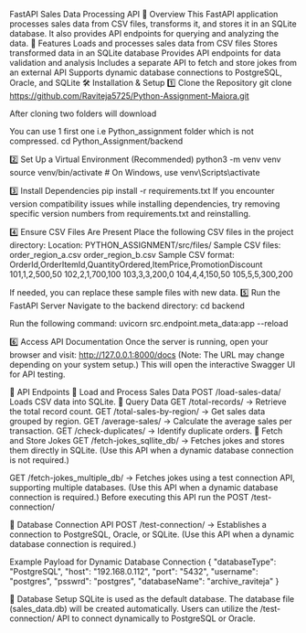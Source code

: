 FastAPI Sales Data Processing API
📌 Overview
This FastAPI application processes sales data from CSV files, transforms it, and stores it in an SQLite database. It also provides API endpoints for querying and analyzing the data.
🚀 Features
Loads and processes sales data from CSV files
Stores transformed data in an SQLite database
Provides API endpoints for data validation and analysis
Includes a separate API to fetch and store jokes from an external API
Supports dynamic database connections to PostgreSQL, Oracle, and SQLite
🛠️ Installation & Setup
1️⃣ Clone the Repository
git clone https://github.com/Raviteja5725/Python-Assignment-Maiora.git

After cloning two folders will download 

You can use 1 first one i.e  Python_assignment folder which is not compressed.
cd Python_Assignment/backend

2️⃣ Set Up a Virtual Environment (Recommended)
python3 -m venv venv
source venv/bin/activate  # On Windows, use venv\Scripts\activate

3️⃣ Install Dependencies
pip install -r requirements.txt
If you encounter version compatibility issues while installing dependencies, try removing specific version numbers from requirements.txt and reinstalling.



4️⃣ Ensure CSV Files Are Present
Place the following CSV files in the project directory:
Location: PYTHON_ASSIGNMENT/src/files/
Sample CSV files:
order_region_a.csv
order_region_b.csv
Sample CSV format:
OrderId,OrderItemId,QuantityOrdered,ItemPrice,PromotionDiscount
101,1,2,500,50
102,2,1,700,100
103,3,3,200,0
104,4,4,150,50
105,5,5,300,200

If needed, you can replace these sample files with new data.
5️⃣ Run the FastAPI Server
Navigate to the backend directory:
cd backend

Run the following command:
uvicorn src.endpoint.meta_data:app --reload

6️⃣ Access API Documentation
Once the server is running, open your browser and visit: http://127.0.0.1:8000/docs (Note: The URL may change depending on your system setup.)
This will open the interactive Swagger UI for API testing.

📌 API Endpoints
🔹 Load and Process Sales Data
POST /load-sales-data/
 Loads CSV data into SQLite.
🔹 Query Data
GET /total-records/ → Retrieve the total record count.
GET /total-sales-by-region/ → Get sales data grouped by region.
GET /average-sales/ → Calculate the average sales per transaction.
GET /check-duplicates/ → Identify duplicate orders.
🔹 Fetch and Store Jokes
GET /fetch-jokes_sqllite_db/ → Fetches jokes and stores them directly in SQLite.
(Use this API when a dynamic database connection is not required.)

GET /fetch-jokes_multiple_db/ → Fetches jokes using a test connection API, supporting multiple databases.
(Use this API when a dynamic database connection is required.)
Before executing this API  run the  POST /test-connection/ 

🔹 Database Connection API
POST /test-connection/ → Establishes a connection to PostgreSQL, Oracle, or SQLite.
(Use this API when a dynamic database connection is required.)


Example Payload for Dynamic Database Connection
{
  "databaseType": "PostgreSQL",
  "host": "192.168.0.112",
  "port": "5432",
  "username": "postgres",
  "psswrd": "postgres",
  "databaseName": "archive_raviteja"
}


🔄 Database Setup
SQLite is used as the default database.
The database file (sales_data.db) will be created automatically.
Users can utilize the /test-connection/ API to connect dynamically to PostgreSQL or Oracle.



